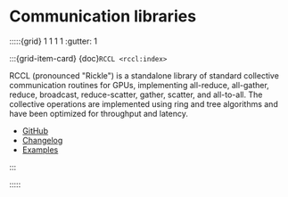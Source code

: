 # Communication libraries

:::::{grid} 1 1 1 1
:gutter: 1

:::{grid-item-card} {doc}`RCCL <rccl:index>`

RCCL (pronounced "Rickle") is a standalone library of standard collective communication routines for GPUs,
implementing all-reduce, all-gather, reduce, broadcast, reduce-scatter, gather, scatter, and all-to-all.
The collective operations are implemented using ring and tree algorithms and have been optimized for
throughput and latency.

* [GitHub](https://github.com/ROCmSoftwarePlatform/rccl)
* [Changelog](https://github.com/ROCmSoftwarePlatform/rocFFT/blob/develop/CHANGELOG.md)
* [Examples](https://github.com/ROCmSoftwarePlatform/rccl/tree/develop/tools)

:::

:::::
